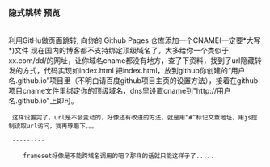 <h3>隐式跳转 预览 <a href="it365.pw"></a></h3><br />
利用GitHu做页面跳转,
向你的 Github Pages 仓库添加一个CNAME(一定要*大写*)文件
现在国内的博客都不支持绑定顶级域名了，大多给你一个类似于xx.com/dd/的网址，让你域名cname都没有地方，查了下资料，找到了url隐藏转发的方式，代码实现如index.html
把index.html，放到github你创建的“用户名.github.io”项目里（不明白请百度github项目主页的设置方法），接着在github项目cname文件里绑定你的顶级域名，dns里设置cname到"http://用户名.github.io"上即可。

     这样设置完了，url是不会变动的，好像还有改进的方法，就是用“#”标记文章地址，用js控制读取url访问，我再琢磨下。。。

     ---------

        frameset好像是不能跨域名调用的吧？那样的话就只能这样子了.....
